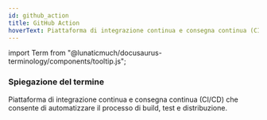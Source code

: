```yaml
---
id: github_action
title: GitHub Action
hoverText: Piattaforma di integrazione continua e consegna continua (CI/CD) che consente di automatizzare il processo di build, test e distribuzione.
---
```


import Term from "@lunaticmuch/docusaurus-terminology/components/tooltip.js";


### Spiegazione del termine

Piattaforma di integrazione continua e consegna continua (CI/CD) che consente di automatizzare il <Term popup="Insieme di attività correlate e coese che trasformano bisogni in prodotti, secondo regole definite e consumando risorse." reference="/docs/RTB/Termini/Processo">processo</Term> di build, <Term popup="Prove effettuate per controllare il funzionamento di un prodotto software con l'obiettivo di trovare possibili anomalie." reference="/docs/RTB/Termini/Test">test</Term> e distribuzione.
